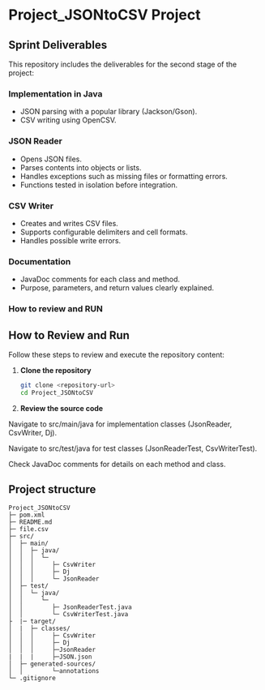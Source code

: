 # Project_JSONtoCSV Project
## Sprint Deliverables

This repository includes the deliverables for the second stage of the project:

### Implementation in Java
- JSON parsing with a popular library (Jackson/Gson).
- CSV writing using OpenCSV.

### JSON Reader
- Opens JSON files.
- Parses contents into objects or lists.
- Handles exceptions such as missing files or formatting errors.
- Functions tested in isolation before integration.

### CSV Writer
- Creates and writes CSV files.
- Supports configurable delimiters and cell formats.
- Handles possible write errors.

### Documentation
- JavaDoc comments for each class and method.
- Purpose, parameters, and return values clearly explained.

### How to review and RUN

## How to Review and Run

Follow these steps to review and execute the repository content:

1. **Clone the repository**
   ```bash
   git clone <repository-url>
   cd Project_JSONtoCSV

2. **Review the source code**

Navigate to src/main/java for implementation classes (JsonReader, CsvWriter, Dj).

Navigate to src/test/java for test classes (JsonReaderTest, CsvWriterTest).

Check JavaDoc comments for details on each method and class.


## Project structure

```
Project_JSONtoCSV
├─ pom.xml
├─ README.md
├─ file.csv
├─ src/
│  ├─ main/
│  │  ├─ java/
│  │  │  └─ 
│  │  │     ├─ CsvWriter
│  │  │     ├─ Dj
│  │  │     └─ JsonReader
│  ├─ test/
│  │  └─ java/
│  │     └─ 
│  │        ├─ JsonReaderTest.java
│  │        └─ CsvWriterTest.java
├  |─ target/
│  |  ├─ classes/
│  │  │     ├─ CsvWriter
│  │  │     ├─ Dj
│  │  │     ├─JsonReader
|  |  |     ├─JSON.json
│  ├─ generated-sources/
│  │        └─annotations
└─ .gitignore


